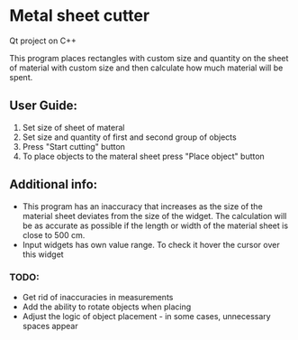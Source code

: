 # Metal sheet cutter

<p>
Qt project on C++
</p>
<p>
This program places rectangles with custom size and quantity on the sheet of material with custom size and then calculate how much material will be spent.
</p>

## User Guide: 
1. Set size of sheet of materal
2. Set size and quantity of first and second group of objects
3. Press "Start cutting" button
4. To place objects to the materal sheet press "Place object" button

## Additional info:
- This program has an inaccuracy that increases as the size of the material sheet deviates from the size of the widget. The calculation will be as accurate as possible if the length or width of the material sheet is close to 500 cm.
- Input widgets has own value range. To check it hover the cursor over this widget

### TODO:
- Get rid of inaccuracies in measurements
- Add the ability to rotate objects when placing
- Adjust the logic of object placement - in some cases, unnecessary spaces appear
